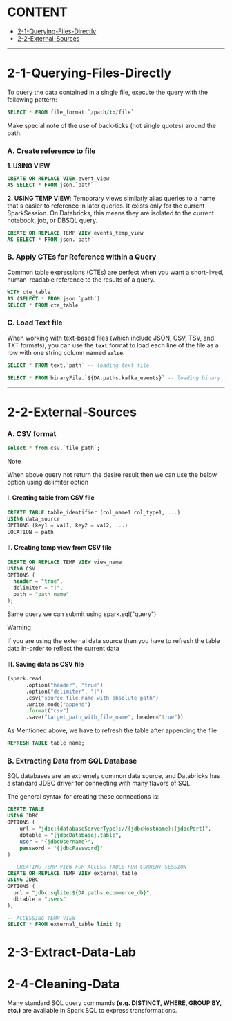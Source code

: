# CONTENT
- [2-1-Querying-Files-Directly](#2-1-Querying-Files-Directly)
- [2-2-External-Sources](#2-2-External-Sources)


---

# 2-1-Querying-Files-Directly
To query the data contained in a single file, execute the query with the following pattern:  

```sql
SELECT * FROM file_format.`/path/to/file`
```

Make special note of the use of back-ticks (not single quotes) around the path.   

### A. Create reference to file

**1. USING VIEW**  
```sql
CREATE OR REPLACE VIEW event_view
AS SELECT * FROM json.`path`
```


**2. USING TEMP VIEW**: Temporary views similarly alias queries to a name that's easier to reference in later queries. It exists only for the current SparkSession. On Databricks, this means they are isolated to the current notebook, job, or DBSQL query.  
```sql
CREATE OR REPLACE TEMP VIEW events_temp_view
AS SELECT * FROM json.`path`
```

### B. Apply CTEs for Reference within a Query
Common table expressions (CTEs) are perfect when you want a short-lived, human-readable reference to the results of a query.
```sql
WITH cte_table
AS (SELECT * FROM json.`path`)
SELECT * FROM cte_table
```


### C. Load Text file
When working with text-based files (which include JSON, CSV, TSV, and TXT formats), you can use the **`text`** format to load each line of the file as a row with one string column named **`value`**.  
```sql
SELECT * FROM text.`path` -- loading text file

SELECT * FROM binaryFile.`${DA.paths.kafka_events}` -- loading binary file
```

---

# 2-2-External-Sources
### A. CSV format

```sql
select * from csv.`file_path`;
```


> [!NOTE]
> When above query not return the desire result then we can use the below option using delimiter option

#### I. Creating table from CSV file
```sql
CREATE TABLE table_identifier (col_name1 col_type1, ...)
USING data_source
OPTIONS (key1 = val1, key2 = val2, ...)
LOCATION = path
```

#### II. Creating temp view from CSV file
```sql
CREATE OR REPLACE TEMP VIEW view_name
USING CSV
OPTIONS (
  header = "true",
  delimiter = "|",
  path = "path_name"
);
```

Same query we can submit using spark.sql("query")  

>[!warning]
>If you are using the external data source then you have to refresh the table data in-order to reflect the current data

#### III. Saving data as CSV file
```python
(spark.read
      .option("header", "true")
      .option("delimiter", "|")
      .csv("source_file_name_with_absolute_path")
      .write.mode("append")
      .format("csv")
      .save("target_path_with_file_name", header="true"))
```

As Mentioned above, we have to refresh the table after appending the file
```sql
REFRESH TABLE table_name;
```

### B. Extracting Data from SQL Database
SQL databases are an extremely common data source, and Databricks has a standard JDBC driver for connecting with many flavors of SQL.  

The general syntax for creating these connections is:
```sql
CREATE TABLE
USING JDBC
OPTIONS (
    url = "jdbc:{databaseServerType}://{jdbcHostname}:{jdbcPort}",
    dbtable = "{jdbcDatabase}.table",
    user = "{jdbcUsername}",
    password = "{jdbcPassword}"
)

-- CREATING TEMP VIEW FOR ACCESS TABLE FOR CURRENT SESSION
CREATE OR REPLACE TEMP VIEW external_table
USING JDBC
OPTIONS (
  url = "jdbc:sqlite:${DA.paths.ecommerce_db}",
  dbtable = "users"
);

-- ACCESSING TEMP VIEW
SELECT * FROM external_table limit 5;
```


# 2-3-Extract-Data-Lab


# 2-4-Cleaning-Data
Many standard SQL query commands **(e.g. DISTINCT, WHERE, GROUP BY, etc.)** are available in Spark SQL to express transformations.